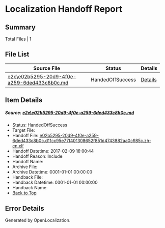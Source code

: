 # <a name='report-top'></a> Localization Handoff Report

## Summary
 Total Files | 1

## File List
 Source File | Status | Details 
 ----------- | ------ | ------- 
 [e2e\e02b5295-20d9-4f0e-a259-6ded433c8b0c.md](https://github.com/OpenLocalizationTestOrg/ol-test0/blob/a1c2079bd0a2b93f77fb94d4849e8242354695a7/e2e/e02b5295-20d9-4f0e-a259-6ded433c8b0c.md) | HandedOffSuccess | [Details](#a8a3aef30bc83b2be3f6ee157c4c2fd1ad1c12441)

## Item Details
##### <a name='a8a3aef30bc83b2be3f6ee157c4c2fd1ad1c12441'></a> Source: [e2e\e02b5295-20d9-4f0e-a259-6ded433c8b0c.md](https://github.com/OpenLocalizationTestOrg/ol-test0/blob/a1c2079bd0a2b93f77fb94d4849e8242354695a7/e2e/e02b5295-20d9-4f0e-a259-6ded433c8b0c.md)
* Status: HandedOffSuccess
* Target File: 
* Handoff File: [e02b5295-20d9-4f0e-a259-6ded433c8b0c.d11cc95e77f401308652f851d4743882aa0c985c.zh-cn.xlf](https://github.com/OpenLocalizationTestOrg/ol-test0-handoff/blob/f9044ab850addf1c1a67fb5c205c7d64cf105fde/ol-handoff/OpenLocalizationTestOrg/ol-test0-zhcn/shujia/ht/e02b5295-20d9-4f0e-a259-6ded433c8b0c.d11cc95e77f401308652f851d4743882aa0c985c.zh-cn.xlf)
* Handoff Datetime: 2017-02-09 16:00:44
* Handoff Reason: Include
* Handoff Name: 
* Archive File: 
* Archive Datetime: 0001-01-01 00:00:00
* Handback File: 
* Handback Datetime: 0001-01-01 00:00:00
* Handback Name: 
* [Back to Top](#report-top)


## Error Details

Generated by OpenLocalization.
